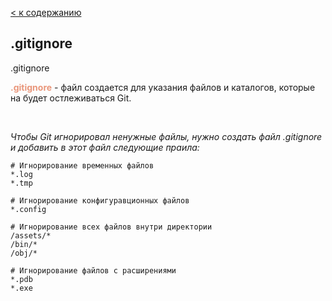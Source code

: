 [< к содержанию](README.md)

## .gitignore

.gitignore 

<span style="color:#E9967A">**.gitignore**</span> <span style="color:#008B8B">***</span>*** - файл создается для указания файлов и каталогов, которые на будет остлеживаться  Git.


<br/>


_Чтобы Git игнорировал ненужные файлы, нужно создать файл .gitignore и добавить в этот файл следующие праила:_

```bash=
# Игнорирование временных файлов
*.log
*.tmp

# Игнорирование конфигуравционных файлов 
*.config

# Игнорирование всех файлов внутри директории
/assets/*
/bin/*
/obj/*

# Игнорирование файлов с расширениями
*.pdb
*.exe

```
